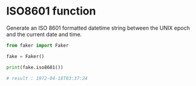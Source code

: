 # **ISO8601** function

Generate an ISO 8601 formatted datetime string between the UNIX epoch and the current date and time.

```py
from faker import Faker

fake = Faker()

print(fake.iso8601())

# result : 1972-04-18T03:37:24
```
